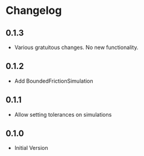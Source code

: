# Changelog

## 0.1.3

- Various gratuitous changes. No new functionality.

## 0.1.2

- Add BoundedFrictionSimulation

## 0.1.1

- Allow setting tolerances on simulations


## 0.1.0

- Initial Version
